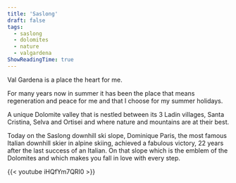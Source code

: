 ```yaml
---
title: 'Saslong'
draft: false
tags:
  - saslong
  - dolomites
  - nature
  - valgardena
ShowReadingTime: true
---
```


Val Gardena is a place the heart for me. 

For many years now in summer it has been the place that means regeneration and peace for me and that I choose for my summer holidays.

A unique Dolomite valley that is nestled between its 3 Ladin villages, Santa Cristina, Selva and Ortisei and where nature and mountains are at their best.

Today on the Saslong downhill ski slope, Dominique Paris, the most famous Italian downhill skier in alpine skiing, achieved a fabulous victory, 22 years after the last success of an Italian.
On that slope which is the emblem of the Dolomites and which makes you fall in love with every step.

{{< youtube iHQfYm7QRI0 >}}
